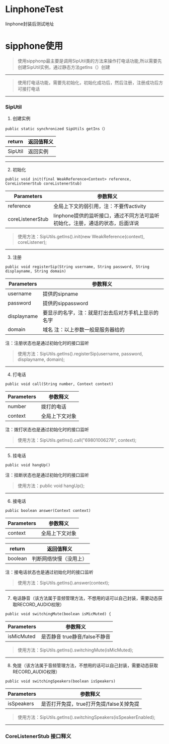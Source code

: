 # LinphoneTest
linphone封装后测试地址
# sipphone使用
> 使用sipphonp最主要是调用SipUtil类的方法来操作打电话功能,所以需要先创建SipUtil实例，通过静态方法getIns（）创建

---
> 使用打电话功能，需要先初始化，初始化成功后，然后注册，注册成功后方可接打电话

---
### SipUtil
1. 创建实例

```
public static synchronized SipUtils getIns（）
```
return  | 返回值释义
---|---
SipUtil | 返回实例

---
2. 初始化

```
public void init(final WeakReference<Context> reference,  CoreListenerStub coreListenerStub)
```
Parameters  |参数释义
---|---
reference | 全局上下文的弱引用，注：不要传activity
coreListenerStub|linphone提供的监听接口，通过不同方法可监听初始化，注册，通话的状态，后面详说
> 使用方法：SipUtils.getIns().init(new WeakReference<Context>(context), coreListener);
---
3. 注册

```
public void registerSip(String username, String password, String displayname, String domain)
```
Parameters  |参数释义
---|---
username | 提供的sipname
password | 提供的sippassword
displayname | 要显示的名字，注：就是打出去后对方手机上显示的名字
domain | 域名 注：以上参数一般是服务器给的
注：注册状态也是通过初始化时的接口监听
> 使用方法：SipUtils.getIns().registerSip(username,
                        password,
                        displayname,
                        domain);
---
4. 打电话

```
public void call(String number, Context context)
```
Parameters  |参数释义
---|---
number | 拨打的电话
context | 全局上下文对象

注：拨打状态也是通过初始化时的接口监听
> 使用方法：SipUtils.getIns().call("69801006278", context);

---

5. 挂电话

```
public void hangUp()
```


注：挂断状态也是通过初始化时的接口监听
> 使用方法：public void hangUp();
---
6. 接电话

```
public boolean answer(Context context)
```
Parameters  |参数释义
---|---
context | 全局上下文对象

return  | 返回值释义
---|---
boolean | 判断网络快慢（没用上）

注：接电话状态也是通过初始化时的接口监听
> 使用方法：SipUtils.getIns().answer(context);

---
7. 电话静音（该方法属于音频管理方法，不想用的话可以自己封装，需要动态获取RECORD_AUDIO权限）

```
public void switchingMute(boolean isMicMuted) {
```
Parameters  |参数释义
---|---
isMicMuted | 是否静音 true静音/false不静音

> 使用方法：SipUtils.getIns().switchingMute(isMicMuted);

---

8. 免提（该方法属于音频管理方法，不想用的话可以自己封装，需要动态获取RECORD_AUDIO权限）

```
public void switchingSpeakers(boolean isSpeakers)
```
Parameters  |参数释义
---|---
isSpeakers | 是否打开免提，true打开免提/false关掉免提

> 使用方法：SipUtils.getIns().switchingSpeakers(isSpeakerEnabled);

---
### CoreListenerStub 接口释义






